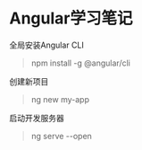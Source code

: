# Angular学习笔记

全局安装Angular CLI
> npm install -g @angular/cli

创建新项目
> ng new my-app

启动开发服务器
> ng serve --open